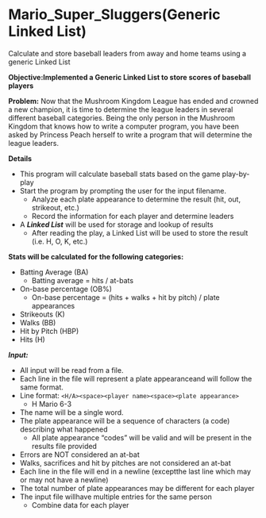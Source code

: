 # Mario_Super_Sluggers(Generic Linked List)
Calculate and store baseball leaders from away and home teams using a generic Linked List

**Objective:Implemented a Generic Linked List to store scores of baseball players**


**Problem:** Now that the Mushroom Kingdom League has ended and crowned a new champion, it is time to determine the league leaders in several different baseball categories.  Being the only person in the Mushroom Kingdom that knows how to write a computer program, you have been asked by Princess Peach herself to write a program that will determine the league leaders.

**Details**
- This program will calculate baseball stats based on the game play-by-play
- Start the program by prompting the user for the input filename.
  - Analyze each plate appearance to determine the result (hit, out, strikeout, etc.)
  - Record the information for each player and determine leaders
- A ***Linked List*** will be used for storage and lookup of results
  - After reading the play, a Linked List will be used to store the result (i.e. H, O, K, etc.)



**Stats will be calculated for the following categories:**
  - Batting Average (BA)
    - Batting average = hits / at-bats
  - On-base percentage (OB%)
    - On-base percentage = (hits + walks + hit by pitch) / plate appearances
  - Strikeouts (K)
  - Walks (BB)
  - Hit by Pitch (HBP)
  - Hits (H)
  
  
***Input:***
   - All input will be read from a file.
   - Each line in the file will represent a plate appearanceand will follow the same format.
   - Line format: ``` <H/A><space><player name><space><plate appearance> ```
     - H Mario 6-3
   - The name will be a single word.
   - The plate appearance will be a sequence of characters (a code) describing what happened
     - All plate appearance “codes” will be valid and will be present in the results file provided
   - Errors are NOT considered an at-bat
   - Walks, sacrifices and hit by pitches are not considered an at-bat
   - Each line in the file will end in a newline (exceptthe last line which may or may not have a newline)
   - The total number of plate appearances may be different for each player
   - The input file willhave multiple entries for the same person
     - Combine data for each player
